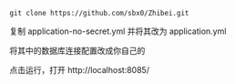 ```text
git clone https://github.com/sbx0/Zhibei.git
```
复制 application-no-secret.yml 并将其改为 application.yml

将其中的数据库连接配置改成你自己的

点击运行，打开 http://localhost:8085/